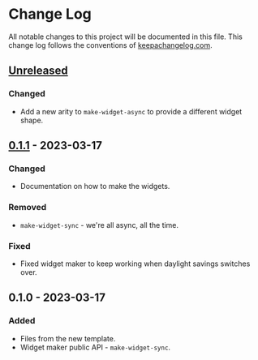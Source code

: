 # Change Log
All notable changes to this project will be documented in this file. This change log follows the conventions of [keepachangelog.com](http://keepachangelog.com/).

## [Unreleased]
### Changed
- Add a new arity to `make-widget-async` to provide a different widget shape.

## [0.1.1] - 2023-03-17
### Changed
- Documentation on how to make the widgets.

### Removed
- `make-widget-sync` - we're all async, all the time.

### Fixed
- Fixed widget maker to keep working when daylight savings switches over.

## 0.1.0 - 2023-03-17
### Added
- Files from the new template.
- Widget maker public API - `make-widget-sync`.

[Unreleased]: https://sourcehost.site/your-name/kindle-to-notion/compare/0.1.1...HEAD
[0.1.1]: https://sourcehost.site/your-name/kindle-to-notion/compare/0.1.0...0.1.1
